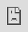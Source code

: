```yaml
---
title: ETHDenver 2022 | Exploring the Evolution of web3
subTitle: Technology created by the web3 community supports our collective human experience as we adapt our communities for a decentralized future
authorName: Crystal Street
publishDate: February 25, 2022
description: Unlock recently attended ETHDenver to meet our community IRL, explore the next evolution of the web and place our fingers on the pulse of web3.
image: /images/blog/ethdenver2022/ethdenver-cover-min.jpg
---
```


Last week a plethora of web3 builders, artists, creators, and enthusiasts descended upon Denver for the ETHDenver conference. And some of the Unlock crew (the US-based part of the team) gathered IRL and met so many of our amazing community members. This was my first ETHDenver event and I was blown away at **the energy of the Ethereum community and how many powerful conversations were in the collective discourse dedicated to solving serious societal issues** with technology, preparing the innovation needed to power our human journey into a more peaceful and just experience and the soft skills of community building.

![cstreet_unlockblog_6.jpg](/images/blog/ethdenver2022/cstreet_unlockblog_6.jpg)

We kicked off our ETHDenver adventure by throwing a happy hour with our friends at Mintgate. And as fate would have it, as our event was starting, the skies opened up and a big old beautiful snowstorm smacked right into Denver. We were blown away at how many amazing community members braved the weather to join us for drinks and powerful conversations. 

Every person I spoke with had **an intriguing project, either in motion or in their thought bubble, that involved membership NFTs and token gating.** Seeing and hearing all the possibilities with our protocol in the hands of our community members, and getting to finally meet so many of our locksmiths IRL was a lovely way to kick off the events of the week.

![cstreet_unlockblog_010.jpg](/images/blog/ethdenver2022/cstreet_unlockblog_010.jpg)

## Beyond Finance

Despite the snow and a never-ending stream of long lines, I was able to slip into the Schelling Point event at the very start of my first day at ETHDenver. While the venue itself was chaotic and the speakers were in the midst of that chaos, I was able to attend some talks that truly reinforced my belief in what’s possible with the technology that powers web3.

![cstreet_unlockblog_5.jpg](/images/blog/ethdenver2022/cstreet_unlockblog_5.jpg)

One talk that resonated was *Policy Proposals for Non Dystopian Crypto Protocols* by [Nathan Schneider]([https://twitter.com/ntnsndr](https://twitter.com/ntnsndr)) from the University of Colorado Boulder. Nathan spoke deeply, as deep as one can in 20 minutes, about governance and moving beyond blockchain as just a financial instrument. His slides placed some profound questions and premises into the community right from the start of Schelling Point.

> “Build finance around communities, not speculators” 

> “Human Rights Fail-Safes-- Like Human Rights Watch with cryptoeconomic teeth”

> “What policies would a decent world run on blockchains need?”

If you are at all interested in governance and the future of decentralized community building, please take a few minutes and [watch Nathan’s presentation.](https://www.youtube.com/watch?v=ROnYDEwnY04&list=PLvTrX8LNPbPlryx_S85pZPfH9yD7qcPsg&index=7)

<iframe src="https://www.youtube.com/embed/ROnYDEwnY04" title="YouTube video player" frameborder="0" allow="accelerometer; clipboard-write; encrypted-media; gyroscope; picture-in-picture" allowfullscreen></iframe>


![cstreet_unlockblog_1.jpg](/images/blog/ethdenver2022/cstreet_unlockblog_1.jpg)

Another talk that sucked me in was [Glen Weyl’s]([https://twitter.com/glenweyl](https://twitter.com/glenweyl)) presentation titled *Plurality*. He began by talking about **the notion of public freedom and moments where “the practices of a community have the chance to set a pattern for the whole way that social life works.”** He also placed some highly intellectual premises into the discourse on how we can begin to look at the different sectors of the ecosystem and avoid the mistakes made in past technological movements. 

One slide that resonated explored “Ideologies of the Future: Corporate Libertarianism, Synthetic Technocracy & Digital Democracy.” He then spoke of the plurality of funding in relation to communities in the web3 ecosystem and he [published a deeper blog post](https://www.radicalxchange.org/media/blog/political-ideologies-for-the-21st-century/) about this very topic the day before his talk. Take a moment to watch his presentation because there are some profound theories and concepts we should explore as we build technology and web3 communities.

<iframe src="https://www.youtube.com/embed/MsMsL5v2-Ls" title="YouTube video player" frameborder="0" allow="accelerometer; clipboard-write; encrypted-media; gyroscope; picture-in-picture" allowfullscreen></iframe>


![cstreet_unlockblog_2.jpg](/images/blog/ethdenver2022/cstreet_unlockblog_2.jpg)

## The Softer Side of Community

Community building was a prominent theme for many of the speakers and adapting traditional community-building methodology from web2 for a decentralized community structure like DAOs was a common narrative of ETHDenver. As a community builder, I’m obviously biased to the importance of this topic, and I was inspired to see the speakers talking about **the nuanced soft skills of holding space for community members and fostering positive environments so innovation and collaboration can occur.** I repeatedly heard speakers addressing the health of the community hinging on these often immeasurable, but necessary, soft skills.

The presentation titled *Coordinating Work in Web3 & Beyond* by [Pooja Shah]([https://twitter.com/pooja_eth](https://twitter.com/pooja_eth)) had a few particularly excellent slides. The points on the slide titled “Goals for Work Organization in Web3” were particularly interesting and if you watch her presentation, this entire section is worth taking notes and applying to your organization.

> “Massively scalable systems of human cooperation (unprecedented levels of scale)

> That can achieve directed outcomes.

> While preserving freedom, autonomy and self-direction effort.”

Her talk is relevant for managers and founders working with decentralized ecosystems, such as DAOs, and trying to build or adapt older systems of work organizational structures that will support the unique characteristics of the web3 community.

<iframe src="https://www.youtube.com/embed/Web77iQLbfs" title="YouTube video player" frameborder="0" allow="accelerometer; clipboard-write; encrypted-media; gyroscope; picture-in-picture" allowfullscreen></iframe>


I was particularly impressed by a presentation from [Beth McCarthy]([https://twitter.com/ontologymachine](https://twitter.com/ontologymachine)) called *Building Regenerative Culture*. I loved her talk so much I photographed almost every slide and spoke with her after the presentation. **She touched on the care work of community building and addressing cultural debt in a community.**

Here are my favorite points from her slides:

> “What is care work? It is administrative tasks; emotional labor; listening + holding space; anticipating, mediating + resolving conflict; creating the conditions for growth and connection; understanding your people, their needs, potential, fears and incentives”

> “Cultural Debt: Technical Debt for Human Systems. Cultural debt has wide-ranging ramifications that reverberate through teams and DAOs, and the products, systems, and ecosystems they create burnout, attrition, lack of diversity, poor relationships with the outside world, vulnerabilities, shoddily produced outputs.”

> “Care work is hard to measure or quantify-- done right, it is invisible, subsumed or soon forgotten.”

> “Awakening our abundance of cultural surplus requires honoring cultural and care work, and embedding it in our systems, codes of conduct, interactions, mission statements & org charts.”

If you manage, build or have a protocol, project, or business powered by a community, **please take a moment and watch Beth’s presentation.**

<iframe style="position: absolute; top: 0; left: 0; bottom: 0; right: 0; width: 100%; height: 100%;" src="https://www.youtube.com/embed/ysaIeVbSDCo" title="YouTube video player" frameborder="0" allow="accelerometer; autoplay; clipboard-write; encrypted-media; gyroscope; picture-in-picture" allowfullscreen></iframe>


![cstreet_unlockblog_4.jpg](/images/blog/ethdenver2022/cstreet_unlockblog_4.jpg)

## Our Collective Narratives

What surprised me most about ETHDenver was the sheer number of speakers placing these same types of questions into our ecosystem’s collective conversations. **While the context varied, many speakers put forth visions that stretched beyond tokenomics and technicalities and touched the humanity on the other side of the technology.** And I was inspired to hear so many of the narratives presented on stage weaving their way through the individual conversations happening at coffeeshop, NFT art parties, community dinners, and while standing in lines. So many lines.

![cstreet_unlockblog_8.jpg](/images/blog/ethdenver2022/cstreet_unlockblog_8.jpg)

I believe these conversations are necessary to avoid repeating the mistakes of web2 as we build out the web3 infrastructure. **We have the opportunity, as both technologists and humans, to ensure that our technology is grounded in equality and justice.** And while I was already hopeful about the trajectory of this technology before my time in Denver, I now harbor even more hope and vision about what is possible because so many passionate and brilliant minds are addressing the issues of our time through such powerful and decentralized technologies.
